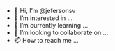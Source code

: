 - 👋 Hi, I’m @jefersonsv
- 👀 I’m interested in ...
- 🌱 I’m currently learning ...
- 💞️ I’m looking to collaborate on ...
- 📫 How to reach me ...

<!---
jefersonsv/jefersonsv is a ✨ special ✨ repository because its `README.md` (this file) appears on your GitHub profile.
You can click the Preview link to take a look at your changes.
--->
